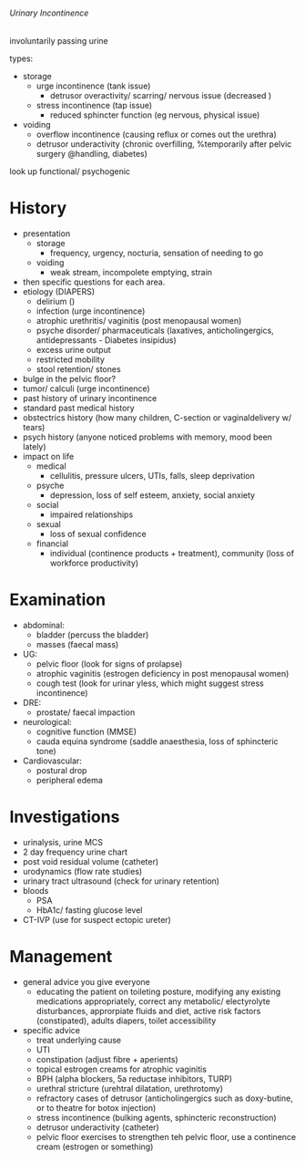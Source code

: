 ###### Urinary Incontinence

involuntarily passing urine

types:
- storage
    + urge incontinence (tank issue)
        * detrusor overactivity/ scarring/ nervous issue (decreased )
    + stress incontinence (tap issue)
        * reduced sphincter function (eg nervous, physical issue)
- voiding
    + overflow incontinence (causing reflux or comes out the urethra)
    + detrusor underactivity (chronic overfilling, %temporarily after pelvic surgery @handling, diabetes)

look up functional/ psychogenic

# History
- presentation
    + storage
        * frequency, urgency, nocturia, sensation of needing to go
    + voiding
        * weak stream, incompolete emptying, strain
- then specific questions for each area.
- etiology (DIAPERS)
    + delirium () 
    + infection (urge incontinence)
    + atrophic urethritis/ vaginitis (post menopausal women)
    + psyche disorder/ pharmaceuticals (laxatives, anticholingergics, antidepressants - Diabetes insipidus)
    + excess urine output
    + restricted mobility
    + stool retention/ stones  
- bulge in the pelvic floor?
- tumor/ calculi (urge incontinence)
- past history of urinary incontinence
- standard past medical history
- obstectrics history (how many children, C-section or vaginaldelivery w/ tears)
- psych history (anyone noticed problems with memory, mood been lately)
- impact on life
    + medical
        * cellulitis, pressure ulcers, UTIs, falls, sleep deprivation
    + psyche
        * depression, loss of self esteem, anxiety, social anxiety
    + social
        * impaired relationships
    + sexual    
        * loss of sexual confidence
    + financial
        * individual (continence products + treatment), community (loss of workforce productivity)

# Examination
- abdominal: 
    + bladder (percuss the bladder)
    + masses (faecal mass)
- UG: 
    + pelvic floor (look for signs of prolapse)
    + atrophic vaginitis (estrogen deficiency in post menopausal women)
    + cough test (look for urinar yless, which might suggest stress incontinence)
- DRE:  
    + prostate/ faecal impaction
- neurological:
    + cognitive function (MMSE)
    + cauda equina syndrome (saddle anaesthesia, loss of sphincteric tone)
- Cardiovascular:
    + postural drop
    + peripheral edema 

# Investigations
- urinalysis, urine MCS
- 2 day frequency urine chart  
- post void residual volume (catheter)
- urodynamics (flow rate studies)
- urinary tract ultrasound (check for urinary retention)
- bloods
    + PSA
    + HbA1c/ fasting glucose level
- CT-IVP (use for suspect ectopic ureter)

# Management
- general advice you give everyone
    + educating the patient on toileting posture, modifying any existing medications appropriately, correct any metabolic/ electyrolyte disturbances, approrpiate fluids and diet, active risk factors (constipated), adults diapers, toilet accessibility 
- specific advice
    + treat underlying cause 
    + UTI
    + constipation (adjust fibre + aperients)
    + topical estrogen creams for atrophic vaginitis
    + BPH (alpha blockers, 5a reductase inhibitors, TURP)
    + urethral stricture (urehtral dilatation, urethrotomy)
    + refractory cases of detrusor (anticholingergics such as doxy-butine, or to theatre for botox injection)
    + stress incontinence (bulking agents, sphincteric reconstruction)
    + detrusor underactivity (catheter)
    + pelvic floor exercises to strengthen teh pelvic floor, use a continence cream (estrogen or something)
